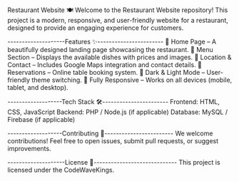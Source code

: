 Restaurant Website 🍽️
Welcome to the Restaurant Website repository! This project is a modern, responsive, and user-friendly website for a restaurant, designed to provide an engaging experience for customers.

--------------------Features ✨-----------------------
📌 Home Page – A beautifully designed landing page showcasing the restaurant.
📖 Menu Section – Displays the available dishes with prices and images.
📍 Location & Contact – Includes Google Maps integration and contact details.
📅 Reservations – Online table booking system.
🌙 Dark & Light Mode – User-friendly theme switching.
📱 Fully Responsive – Works on all devices (mobile, tablet, and desktop).

-------------------Tech Stack 🛠️-----------------------
Frontend: HTML, CSS, JavaScript
Backend: PHP / Node.js (if applicable)
Database: MySQL / Firebase (if applicable)

-------------------Contributing 🤝------------------------
We welcome contributions! Feel free to open issues, submit pull requests, or suggest improvements.

--------------------License 📜-----------------------------
This project is licensed under the CodeWaveKings.
